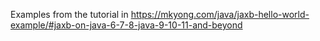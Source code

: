 Examples from the tutorial in https://mkyong.com/java/jaxb-hello-world-example/#jaxb-on-java-6-7-8-java-9-10-11-and-beyond

